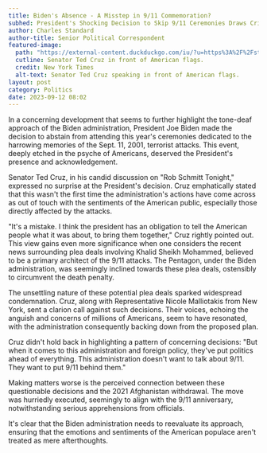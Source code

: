```yaml
---
title: Biden's Absence - A Misstep in 9/11 Commemoration?
subhed: President's Shocking Decision to Skip 9/11 Ceremonies Draws Criticism
author: Charles Standard
author-title: Senior Political Correspondent
featured-image: 
  path: "https://external-content.duckduckgo.com/iu/?u=https%3A%2F%2Fstatic01.nyt.com%2Fimages%2F2021%2F01%2F11%2Fopinion%2F11swartzWeb%2F11swartzWeb-videoSixteenByNine3000.jpg&f=1&nofb=1&ipt=6dfceb69a774158dc8f493b992bc60a28576a8b6b125f2b955176f51765f6ecb&ipo=images"
  cutline: Senator Ted Cruz in front of American flags.
  credit: New York Times
  alt-text: Senator Ted Cruz speaking in front of American flags.
layout: post
category: Politics
date: 2023-09-12 08:02
---
```


In a concerning development that seems to further highlight the tone-deaf approach of the Biden administration, President Joe Biden made the decision to abstain from attending this year's ceremonies dedicated to the harrowing memories of the Sept. 11, 2001, terrorist attacks. This event, deeply etched in the psyche of Americans, deserved the President's presence and acknowledgement.

Senator Ted Cruz, in his candid discussion on "Rob Schmitt Tonight," expressed no surprise at the President's decision. Cruz emphatically stated that this wasn't the first time the administration's actions have come across as out of touch with the sentiments of the American public, especially those directly affected by the attacks.

"It's a mistake. I think the president has an obligation to tell the American people what it was about, to bring them together," Cruz rightly pointed out. This view gains even more significance when one considers the recent news surrounding plea deals involving Khalid Sheikh Mohammed, believed to be a primary architect of the 9/11 attacks. The Pentagon, under the Biden administration, was seemingly inclined towards these plea deals, ostensibly to circumvent the death penalty.

The unsettling nature of these potential plea deals sparked widespread condemnation. Cruz, along with Representative Nicole Malliotakis from New York, sent a clarion call against such decisions. Their voices, echoing the anguish and concerns of millions of Americans, seem to have resonated, with the administration consequently backing down from the proposed plan.

Cruz didn't hold back in highlighting a pattern of concerning decisions: "But when it comes to this administration and foreign policy, they've put politics ahead of everything. This administration doesn't want to talk about 9/11. They want to put 9/11 behind them."

Making matters worse is the perceived connection between these questionable decisions and the 2021 Afghanistan withdrawal. The move was hurriedly executed, seemingly to align with the 9/11 anniversary, notwithstanding serious apprehensions from officials.

It's clear that the Biden administration needs to reevaluate its approach, ensuring that the emotions and sentiments of the American populace aren't treated as mere afterthoughts.
